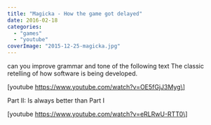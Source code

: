 ```yaml
---
title: "Magicka - How the game got delayed"
date: 2016-02-18
categories:
  - "games"
  - "youtube"
coverImage: "2015-12-25-magicka.jpg"
---
```


can you improve grammar and tone of the following text
The classic retelling of how software is being developed.

\[youtube https://www.youtube.com/watch?v=OE5fGjJ3Myg\]

Part II: Is always better than Part I

\[youtube https://www.youtube.com/watch?v=eRLRwU-RTT0\]
